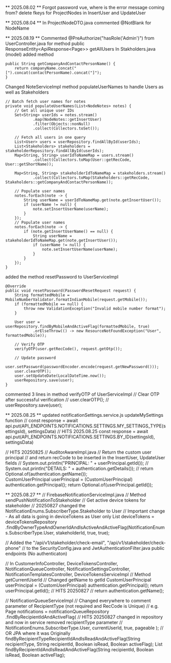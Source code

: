 ** 2025.08.02 **
Forgot password vue, where is the error message coming from?
delete fkeys for ProjectNodes in InsertUser and UpdateUser

** 2025.08.04 **
In ProjectNodeDTO.java commented @NotBlank for NodeName

** 2025.08.19 **
Commented @PreAuthorize("hasRole('Admin')") from UserController.java for method public ResponseEntity<ApiResponse<Page<UserDTO>>> getAllUsers
In Stakholders.java (model) added method
```
public String getCompanyAndContactPersonName() {
    return companyName.concat(" [").concat(contactPersonName).concat("]");
}
```

Changed NoteServiceImpl method populateUserNames to handle Users as well as Stakeholders
```
// Batch fetch user names for notes
private void populateUserNames(List<NodeNotes> notes) {
    // Get all unique user IDs
    Set<String> userIds = notes.stream()
            .map(NodeNotes::getInsertUser)
            .filter(Objects::nonNull)
            .collect(Collectors.toSet());
    
    // Fetch all users in one query
    List<User> users = userRepository.findAllById(userIds);
    List<Stakeholders> stakeholders = stakeholderRepository.findAllById(userIds);
    Map<String, String> userIdToNameMap = users.stream()
            .collect(Collectors.toMap(User::getRecCode, User::getShortName));
    
    Map<String, String> stakeholderIdToNameMap = stakeholders.stream()
            .collect(Collectors.toMap(Stakeholders::getRecCode, Stakeholders::getCompanyAndContactPersonName));
    
    // Populate user names
    notes.forEach(note -> {
        String userName = userIdToNameMap.get(note.getInsertUser());
        if (userName != null) {
            note.setInsertUserName(userName);
        }
    });
    // Populate user names
    notes.forEach(note -> {
        if (note.getInsertUserName() == null) {
            String userName = stakeholderIdToNameMap.get(note.getInsertUser());
            if (userName != null) {
                note.setInsertUserName(userName);
            }
        }
    });
}
```

added the method resetPassword to UserServiceImpl
```
@Override
public void resetPassword(PasswordResetRequest request) {
    String formattedMobile = MobileNumberValidator.formatIndianMobile(request.getMobile());
    if (formattedMobile == null) {
        throw new ValidationException("Invalid mobile number format");
    }
    
    User user = userRepository.findByMobileAndActiveFlag(formattedMobile, true)
            .orElseThrow(() -> new ResourceNotFoundException("User", formattedMobile));
    
    // Verify OTP
    verifyOTP(user.getRecCode(), request.getOtp());
    
    // Update password
    user.setPassword(passwordEncoder.encode(request.getNewPassword()));
    user.clearOTP();
    user.setUpdateDate(LocalDateTime.now());
    userRepository.save(user);
}
```
commented 3 lines in method verifyOTP of UserServiceImpl
// Clear OTP after successful verification
// user.clearOTP();
// userRepository.save(user);

** 2025.08.25 **
updated notificationSettings.service.js updateMySettings function
// const response = await api.put(API_ENDPOINTS.NOTIFICATIONS.SETTINGS.MY_SETTINGS_TYPE(settingsId), settingsData)
// HITS 2025.08.25
const response = await api.put(API_ENDPOINTS.NOTIFICATIONS.SETTINGS.BY_ID(settingsId), settingsData)

// HITS 20250825
// AuditorAwareImpl.java
// Return the custom user principal
// and return recCode to be inserted in the InsertUser, UpdateUser fields
// System.out.println("PRINCIPAL: " + userPrincipal.getId());
// System.out.println("DETAILS: " + authentication.getDetails());
// return Optional.of(authentication.getName());            
CustomUserPrincipal userPrincipal = (CustomUserPrincipal) authentication.getPrincipal();
return Optional.of(userPrincipal.getId());

** 2025.08.27 **
// FirebaseNotificationServiceImpl.java
// Method sendPushNotificationToStakeholder
// Get active device tokens for stakeholder
// 20250827 changed the NotificationEnums.SubscriberType.Stakeholder to User
// Important change - As all data is going in deviceTokens as User only
List<DeviceTokens> deviceTokens = deviceTokensRepository
.findByOwnerTypeAndOwnerIdAndIsActiveAndActiveFlag(NotificationEnums.SubscriberType.User, stakeholderId, true, true);

// Added the "/api/v1/stakeholder/check-email", "/api/v1/stakeholder/check-phone"
// to the SecurityConfig.java and JwtAuthenticationFilter.java public endpoints (No authenticaton)

// In CustomerInfoController, DeviceTokensController, NotificationQueueController, NotificationSettingsController, NotificationTemplatesController, DeviceTokensServiceImpl
// Method getCurrentUserId
// Changed getName to getId
CustomUserPrincipal userPrincipal = (CustomUserPrincipal) authentication.getPrincipal();
return userPrincipal.getId();
// HITS 20250827
// return authentication.getName();

// NotificationQueueServiceImpl
// Changed everywhere to comment parameter of RecipientType (not required and RecCode is Unique)
// e.g.
Page<NotificationQueue> notifications = notificationQueueRepository
.findByRecipientIdAndActiveFlag(
    // HITS 20250827 changed in repository and now in service removed recipientType parameter
    // NotificationEnums.SubscriberType.User, 
    currentUserId, 
    true, 
    pageable
);
// OR JPA where it was Originally findByRecipientTypeRecipientIdAndIsReadAndActiveFlag(String recipientType, String recipientId, Boolean isRead, Boolean activeFlag);
List<NotificationQueue> findByRecipientIdAndIsReadAndActiveFlag(String recipientId, Boolean isRead, Boolean activeFlag);